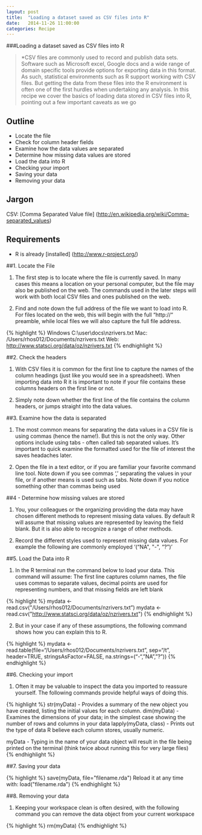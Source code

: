 ```yaml
---
layout: post
title:  "Loading a dataset saved as CSV files into R"
date:   2014-11-26 11:00:00
categories: Recipe
---
```


###Loading a dataset saved as CSV files into R

> *CSV files are commonly used to record and publish data sets. Software such as Microsoft excel, Google docs and a wide range of domain specific tools provide options for exporting data in this format. As such, statistical environments such as R support working with CSV files. But getting the data from these files into the R environment is often one of the first hurdles when undertaking any analysis. In this recipe we cover the basics of loading data stored in CSV files into R, pointing out a few important caveats as we go

## Outline

* Locate the file
* Check for column header fields
* Examine how the data values are separated
* Determine how missing data values are stored
* Load the data into R
* Checking your import
* Saving your data
* Removing your data


## Jargon
CSV: [Comma Separated Value file] (http://en.wikipedia.org/wiki/Comma-separated_values)


## Requirements
* R is already [installed] (http://www.r-project.org/)


##1.  Locate the File

1. The first step is to locate where the file is currently saved. In many cases this means a location on your personal computer, but the file may also be published on the web. The commands used in the later steps will work with both local CSV files and ones published on the web.

2. Find and note down the full address of the file we want to load into R. For files located on the web, this will begin with the full “http://“ preamble, while local files we will also capture the full file address.

{% highlight %}
Windows C:\user\docs\nzrivers.txt
Mac: /Users/rhos012/Documents/nzrivers.txt
Web: http://www.statsci.org/data/oz/nzrivers.txt
{% endhighlight %}

##2. Check the headers

1. With CSV files it is common for the first line to capture the names of the column headings (just like you would see in a spreadsheet). When importing data into R it is important to note if your file contains these columns headers on the first line or not.

2. Simply note down whether the first line of the file contains the column headers, or jumps straight into the data values.


##3. Examine how the data is separated 

1. The most common means for separating the data values in a CSV file is using commas (hence the name!). But this is not the only way. Other options include using tabs - often called tab separated values. It’s important to quick examine the formatted used for the file of interest the saves headaches later.

2. Open the file in a text editor, or if you are familiar your favorite command line tool. Note down if you see commas ‘,’ separating the values in your file, or if another means is used such as tabs. Note down if you notice something other than commas being used


##4 - Determine how missing values are stored

1. You, your colleagues or the organizing providing the data may have chosen different methods to represent missing data values. By default R will assume that missing values are represented by leaving the field blank. But it is also able to recognize a range of other methods.

2. Record the different styles used to represent missing data values. For example the following are commonly employed ‘(“NA", "-", “?”)’


##5. Load the Data into R

1. In the R terminal run the command below to load your data. This command will assume: The first line captures column names, the file uses commas to separate values, decimal points are used for representing numbers, and that missing fields are left blank

{% highlight %}
mydata <- read.csv("/Users/rhos012/Documents/nzrivers.txt”)
mydata <- read.csv("http://www.statsci.org/data/oz/nzrivers.txt")
{% endhighlight %}

2. But in your case if any of these assumptions, the following command shows how you can explain this to R.

{% highlight %}
mydata <- read.table(file=“/Users/rhos012/Documents/nzrivers.txt”, sep=“/t”, header=TRUE, stringsAsFactor=FALSE, na.strings=(“-“,”NA”,”?”))
{% endhighlight %}

##6. Checking your import

1. Often it may be valuable to inspect the data you imported to reassure yourself. The following commands provide helpful ways of doing this.

{% highlight %}
str(myData) - Provides a summary of the new object you have created, listing the initial values for each column.
dim(myData) - Examines the dimensions of your data; in the simplest case showing the number of rows and columns in your data
lapply(myData, class) - Prints out the type of data R believe each column stores, usually numeric.

myData - Typing in the name of your data object will result in the file being printed on the terminal (think twice about running this for very large files)
{% endhighlight %}

##7. Saving your data

{% highlight %}
save(myData, file="filename.rda")
Reload it at any time with:
load("filename.rda")
{% endhighlight %}


##8. Removing your data

1. Keeping your workspace clean is often desired, with the following command you can remove the data object from your current workspace

{% highlight %}
rm(myData)
{% endhighlight %}

